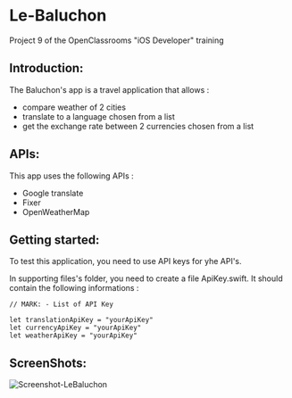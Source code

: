 # Le-Baluchon
Project 9 of the OpenClassrooms "iOS Developer" training

## Introduction:

The Baluchon's app is a travel application that allows :

* compare weather of 2 cities 
* translate to a language chosen from a list
* get the exchange rate between 2 currencies chosen from a list

## APIs:

This app uses the following APIs :
* Google translate
* Fixer
* OpenWeatherMap

## Getting started:

To test this application, you need to use API keys for yhe API's.

In supporting files's folder, you need to create a file ApiKey.swift.
It should contain the following informations :

```
// MARK: - List of API Key

let translationApiKey = "yourApiKey"
let currencyApiKey = "yourApiKey"
let weatherApiKey = "yourApiKey"
```

## ScreenShots:

![Screenshot-LeBaluchon]([https://user-images.githubusercontent.com/11584683/71643662-8d0af200-2cbc-11ea-9297-b8ca5244cd73.png](https://user-images.githubusercontent.com/55231455/169047784-5a871c25-14a1-4ef7-81e4-4691986145e0.png))
